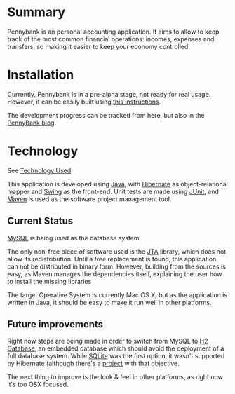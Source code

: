 # Summary #
Pennybank is an personal accounting application. It aims to allow to keep track of the most common financial operations: incomes, expenses and transfers, so making it easier to keep your economy controlled.

# Installation #

Currently, Pennybank is in a pre-alpha stage, not ready for real usage. However, it can be easily built using [this instructions](InstallingPennyBank.md).

The development progress can be tracked from here, but also in the [PennyBank blog](http://www.simonpena.com/blog/category/proyectos/pennybank).

# Technology #

See [Technology Used](TechnologyUsed.md)

This application is developed using [Java](http://www.sun.com/java), with [Hibernate](http://www.hibernate.org) as object-relational mapper and [Swing](http://java.sun.com/j2se/1.5.0/docs/guide/swing/index.html/) as the front-end. Unit tests are made using [JUnit](http://www.junit.org), and [Maven](http://maven.apache.org) is used as the software project management tool.

## Current Status ##

[MySQL](http://www.mysql.com) is being used as the database system.

The only non-free piece of software used is the [JTA](http://java.sun.com/javaee/technologies/jta/index.jsp) library, which does not allow its redistribution. Until a free replacement is found, this application can not be distributed in binary form. However, building from the sources is easy, as Maven manages the dependencies itself, explaining the user how to install the missing libraries

The target Operative System is currently Mac OS X, but as the application is written in Java, it should be easy to make it run well in other platforms.

## Future improvements ##

Right now steps are being made in order to switch from MySQL to [H2 Database](http://www.h2database.com/), an embedded database which should avoid the deployment of a full database system. While [SQLite](http://www.sqlite.org/) was the first option, it wasn't supported by Hibernate (although there's a [project](http://code.google.com/p/hibernate-sqlite/) with that objective.

The next thing to improve is the look & feel in other platforms, as right now it's too OSX focused.